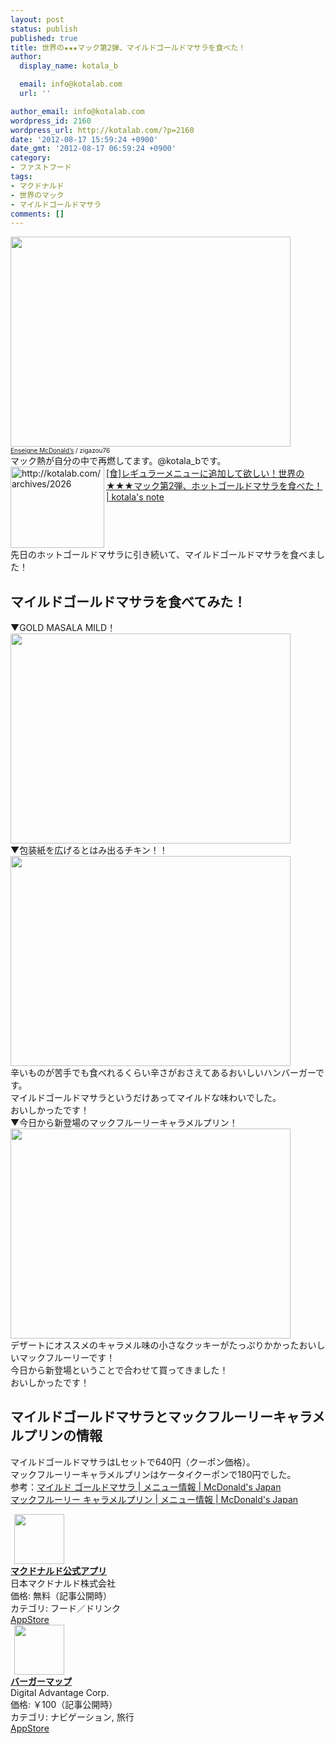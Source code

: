 ```yaml
---
layout: post
status: publish
published: true
title: 世界の★★★マック第2弾、マイルドゴールドマサラを食べた！
author:
  display_name: kotala_b

  email: info@kotalab.com
  url: ''

author_email: info@kotalab.com
wordpress_id: 2160
wordpress_url: http://kotalab.com/?p=2160
date: '2012-08-17 15:59:24 +0900'
date_gmt: '2012-08-17 06:59:24 +0900'
category:
- ファストフード
tags:
- マクドナルド
- 世界のマック
- マイルドゴールドマサラ
comments: []
---
```

<p><a href="http://kotalab.com/wp-content/uploads/legrand_120718_02.jpg" target="_blank"><img src="http://kotalab.com/wp-content/uploads/legrand_120718_02.jpg" alt="" title="legrand_120718_02" width="448" height="336" class="alignnone size-full wp-image-1539" /></a><br />
<span style="font-size:10px;"><a href="http://www.igosso.net/flk/6914750483.html" target="_blank">Enseigne McDonald&rsquo;s</a> / zigazou76</span><br />
マック熱が自分の中で再燃してます。@kotala_bです。<br />
<a href="http://kotalab.com/world-mac-ind2" target="_blank"><img src="http://capture.heartrails.com/150x130?http://kotalab.com/archives/2026" alt="http://kotalab.com/archives/2026" width="150" height="130" align="left" /></a><a href="http://kotalab.com/world-mac-ind2" target="_blank">[食]レギュラーメニューに追加して欲しい！世界の★★★マック第2弾、ホットゴールドマサラを食べた！ | kotala's note</a><br style="clear:both;" />先日のホットゴールドマサラに引き続いて、マイルドゴールドマサラを食べました！<br />
<!--more--></p>
<h2>マイルドゴールドマサラを食べてみた！</h2>
<p>▼GOLD MASALA MILD！<br />
<a href="http://kotalab.com/wp-content/uploads/mildgoldmasala_120817_01.jpg" target="_blank"><img src="http://kotalab.com/wp-content/uploads/mildgoldmasala_120817_01.jpg" alt="" title="mildgoldmasala_120817_01" width="448" height="336" class="alignnone size-full wp-image-2164" /></a><br />
▼包装紙を広げるとはみ出るチキン！！<br />
<a href="http://kotalab.com/wp-content/uploads/mildgoldmasala_120817_02.jpg" target="_blank"><img src="http://kotalab.com/wp-content/uploads/mildgoldmasala_120817_02.jpg" alt="" title="mildgoldmasala_120817_02" width="448" height="336" class="alignnone size-full wp-image-2165" /></a><br />
辛いものが苦手でも食べれるくらい辛さがおさえてあるおいしいハンバーガーです。<br />
マイルドゴールドマサラというだけあってマイルドな味わいでした。<br />
おいしかったです！<br />
▼今日から新登場のマックフルーリーキャラメルプリン！<br />
<a href="http://kotalab.com/wp-content/uploads/mildgoldmasala_120817_03.jpg" target="_blank"><img src="http://kotalab.com/wp-content/uploads/mildgoldmasala_120817_03.jpg" alt="" title="mildgoldmasala_120817_03" width="448" height="336" class="alignnone size-full wp-image-2163" /></a><br />
デザートにオススメのキャラメル味の小さなクッキーがたっぷりかかったおいしいマックフルーリーです！<br />
今日から新登場ということで合わせて買ってきました！<br />
おいしかったです！</p>
<h2>マイルドゴールドマサラとマックフルーリーキャラメルプリンの情報</h2>
<p>マイルドゴールドマサラはLセットで640円（クーポン価格）。<br />
マックフルーリーキャラメルプリンはケータイクーポンで180円でした。<br />
参考：<a href="http://www.mcdonalds.co.jp/quality/basic_information/menu_info.php?mid=9003" target="_blank">マイルド ゴールドマサラ | メニュー情報 | McDonald's Japan</a><br />
<a href="http://www.mcdonalds.co.jp/quality/basic_information/menu_info.php?mid=9097" target="_blank">マックフルーリー キャラメルプリン | メニュー情報 | McDonald's Japan</a></p>
<div class="applink">
<div class="applinkimg"><a href="https://itunes.apple.com/jp/app/makudonarudo-gong-shiapuri/id413618155?mt=8&uo=4&at=10l4yU" rel="nofollow" target="_blank"><img hspace="6" src="http://a9.phobos.apple.com/us/r30/Purple4/v4/c7/28/39/c728397c-f441-a223-8bfb-b78cdd0671c7/mzl.avtbvpez.png" width="80" /></a></div>
<div class="applinktext">
<div class="applinktitle"><strong><a href="https://itunes.apple.com/jp/app/makudonarudo-gong-shiapuri/id413618155?mt=8&uo=4&at=10l4yU" rel="nofollow" target="_blank">マクドナルド公式アプリ</a></strong></div>
<div class="applinkinfo">日本マクドナルド株式会社</div>
<div class="applinkinfo">価格: 無料（記事公開時）</div>
<div class="applinkinfo">カテゴリ: フード／ドリンク</div>
</div>
<div class="clear"></div>
<div class="appstorelink"><a href="https://itunes.apple.com/jp/app/makudonarudo-gong-shiapuri/id413618155?mt=8&uo=4&at=10l4yU" rel="nofollow" target="_blank">AppStore</a></div>
</div>
<div class="applink">
<div class="applinkimg"><a href="https://itunes.apple.com/jp/app/bagamappu/id419531778?mt=8&uo=4&at=10l4yU" rel="nofollow" target="_blank"><img hspace="6" src="http://a1884.phobos.apple.com/us/r30/Purple6/v4/d4/a4/f3/d4a4f3a8-2777-cc5d-eb71-d10ba8cc69ff/mzl.damrzorj.png" width="80" /></a></div>
<div class="applinktext">
<div class="applinktitle"><strong><a href="https://itunes.apple.com/jp/app/bagamappu/id419531778?mt=8&uo=4&at=10l4yU" rel="nofollow" target="_blank">バーガーマップ</a></strong></div>
<div class="applinkinfo">Digital Advantage Corp.</div>
<div class="applinkinfo">価格: ￥100（記事公開時）</div>
<div class="applinkinfo">カテゴリ: ナビゲーション, 旅行</div>
</div>
<div class="clear"></div>
<div class="appstorelink"><a href="https://itunes.apple.com/jp/app/bagamappu/id419531778?mt=8&uo=4&at=10l4yU" rel="nofollow" target="_blank">AppStore</a></div>
</div>
